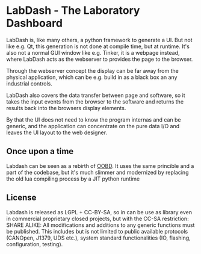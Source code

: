 # LabDash - The Laboratory Dashboard

LabDash is, like many others, a python framework to generate a UI. But not like e.g. Qt, this generation is not done at compile time, but at runtime. It's also not a normal GUI window like e.g. Tinker, it is a webpage instead, where LabDash acts as the webserver to provides the page to the browser.

Through the webserver concept the display can be far away from the physical application, which can be e.g. build in as a black box an any industrial controls.

LabDash also covers the data transfer between page and software, so it takes the input events from the browser to the software and returns the results back into the browsers display elements.

By that the UI does not need to know the program internas and can be generic, and the application can concentrate on the pure data I/O and leaves the UI layout to the web designer.


## Once upon a time
Labdash can be seen as a rebirth of [OOBD](https://oobd.org). It uses the same princible and a part of the codebase, but it's much  slimmer and modernized by replacing the old lua compiling process by a JIT python runtime

## License
Labdash is released as LGPL + CC-BY-SA, so in can be use as library even in commercial proprietary closed projects, but with the CC-SA restriction: SHARE ALIKE: All modifications and additions to any generic functions must be published. This includes but is not limited to public available protocols (CANOpen, J1379, UDS etc.), system standard functionalities (IO, flashing, configuration, testing).
